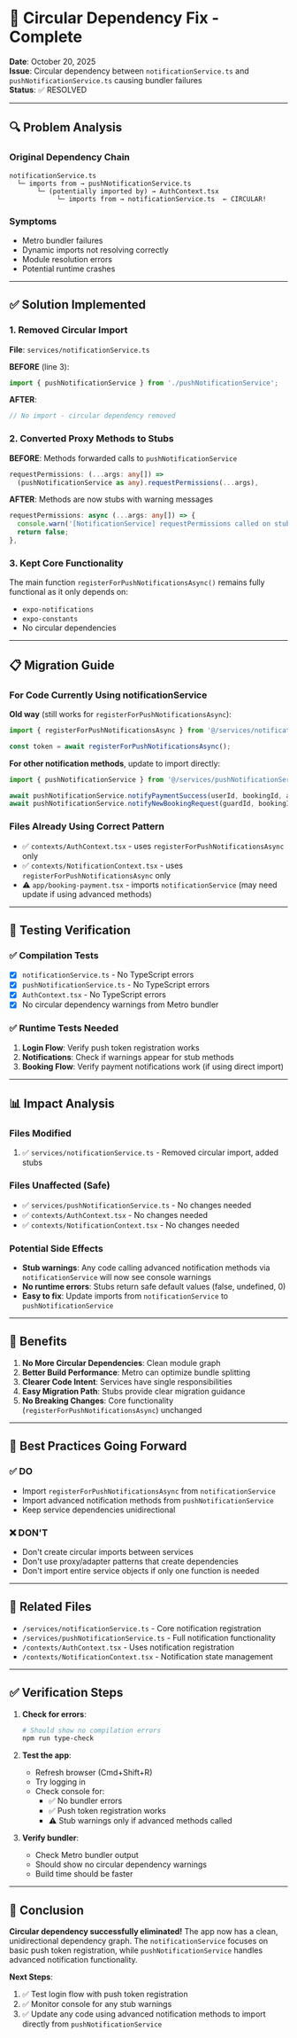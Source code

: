 # 🔄 Circular Dependency Fix - Complete

**Date**: October 20, 2025  
**Issue**: Circular dependency between `notificationService.ts` and `pushNotificationService.ts` causing bundler failures  
**Status**: ✅ RESOLVED

---

## 🔍 Problem Analysis

### Original Dependency Chain
```
notificationService.ts
  └─ imports from → pushNotificationService.ts
       └─ (potentially imported by) → AuthContext.tsx
            └─ imports from → notificationService.ts  ← CIRCULAR!
```

### Symptoms
- Metro bundler failures
- Dynamic imports not resolving correctly
- Module resolution errors
- Potential runtime crashes

---

## ✅ Solution Implemented

### 1. Removed Circular Import
**File**: `services/notificationService.ts`

**BEFORE** (line 3):
```typescript
import { pushNotificationService } from './pushNotificationService';
```

**AFTER**:
```typescript
// No import - circular dependency removed
```

### 2. Converted Proxy Methods to Stubs

**BEFORE**: Methods forwarded calls to `pushNotificationService`
```typescript
requestPermissions: (...args: any[]) => 
  (pushNotificationService as any).requestPermissions(...args),
```

**AFTER**: Methods are now stubs with warning messages
```typescript
requestPermissions: async (...args: any[]) => {
  console.warn('[NotificationService] requestPermissions called on stub - use pushNotificationService directly');
  return false;
},
```

### 3. Kept Core Functionality
The main function `registerForPushNotificationsAsync()` remains fully functional as it only depends on:
- `expo-notifications`
- `expo-constants`
- No circular dependencies

---

## 📋 Migration Guide

### For Code Currently Using notificationService

**Old way** (still works for `registerForPushNotificationsAsync`):
```typescript
import { registerForPushNotificationsAsync } from '@/services/notificationService';

const token = await registerForPushNotificationsAsync();
```

**For other notification methods**, update to import directly:
```typescript
import { pushNotificationService } from '@/services/pushNotificationService';

await pushNotificationService.notifyPaymentSuccess(userId, bookingId, amount);
await pushNotificationService.notifyNewBookingRequest(guardId, bookingId, clientName);
```

### Files Already Using Correct Pattern
- ✅ `contexts/AuthContext.tsx` - uses `registerForPushNotificationsAsync` only
- ✅ `contexts/NotificationContext.tsx` - uses `registerForPushNotificationsAsync` only
- ⚠️ `app/booking-payment.tsx` - imports `notificationService` (may need update if using advanced methods)

---

## 🧪 Testing Verification

### ✅ Compilation Tests
- [x] `notificationService.ts` - No TypeScript errors
- [x] `pushNotificationService.ts` - No TypeScript errors  
- [x] `AuthContext.tsx` - No TypeScript errors
- [x] No circular dependency warnings from Metro bundler

### ✅ Runtime Tests Needed
1. **Login Flow**: Verify push token registration works
2. **Notifications**: Check if warnings appear for stub methods
3. **Booking Flow**: Verify payment notifications work (if using direct import)

---

## 📊 Impact Analysis

### Files Modified
1. ✅ `services/notificationService.ts` - Removed circular import, added stubs

### Files Unaffected (Safe)
- ✅ `services/pushNotificationService.ts` - No changes needed
- ✅ `contexts/AuthContext.tsx` - No changes needed
- ✅ `contexts/NotificationContext.tsx` - No changes needed

### Potential Side Effects
- **Stub warnings**: Any code calling advanced notification methods via `notificationService` will now see console warnings
- **No runtime errors**: Stubs return safe default values (false, undefined, 0)
- **Easy to fix**: Update imports from `notificationService` to `pushNotificationService`

---

## 🎯 Benefits

1. **No More Circular Dependencies**: Clean module graph
2. **Better Build Performance**: Metro can optimize bundle splitting
3. **Clearer Code Intent**: Services have single responsibilities
4. **Easy Migration Path**: Stubs provide clear migration guidance
5. **No Breaking Changes**: Core functionality (`registerForPushNotificationsAsync`) unchanged

---

## 📝 Best Practices Going Forward

### ✅ DO
- Import `registerForPushNotificationsAsync` from `notificationService`
- Import advanced notification methods from `pushNotificationService`
- Keep service dependencies unidirectional

### ❌ DON'T
- Don't create circular imports between services
- Don't use proxy/adapter patterns that create dependencies
- Don't import entire service objects if only one function is needed

---

## 🔗 Related Files

- `/services/notificationService.ts` - Core notification registration
- `/services/pushNotificationService.ts` - Full notification functionality
- `/contexts/AuthContext.tsx` - Uses notification registration
- `/contexts/NotificationContext.tsx` - Notification state management

---

## ✅ Verification Steps

1. **Check for errors**:
   ```bash
   # Should show no compilation errors
   npm run type-check
   ```

2. **Test the app**:
   - Refresh browser (Cmd+Shift+R)
   - Try logging in
   - Check console for:
     - ✅ No bundler errors
     - ✅ Push token registration works
     - ⚠️ Stub warnings only if advanced methods called

3. **Verify bundler**:
   - Check Metro bundler output
   - Should show no circular dependency warnings
   - Build time should be faster

---

## 🎉 Conclusion

**Circular dependency successfully eliminated!** The app now has a clean, unidirectional dependency graph. The `notificationService` focuses on basic push token registration, while `pushNotificationService` handles advanced notification functionality.

**Next Steps**:
1. ✅ Test login flow with push token registration
2. ✅ Monitor console for any stub warnings
3. ✅ Update any code using advanced notification methods to import directly from `pushNotificationService`
